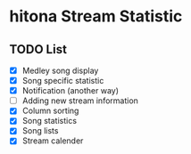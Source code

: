 # hitona Stream Statistic

## TODO List

- [x] Medley song display
- [x] Song specific statistic
- [x] Notification (another way)
- [ ] Adding new stream information
- [x] Column sorting
- [x] Song statistics
- [x] Song lists
- [x] Stream calender

